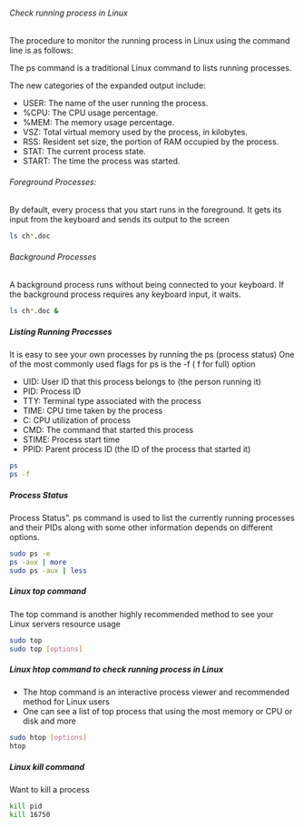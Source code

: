 

###### Check running process in Linux

The procedure to monitor the running process in Linux using the command line is as follows:

The ps command is a traditional Linux command to lists running processes.

The new categories of the expanded output include:

- USER: The name of the user running the process.
- %CPU: The CPU usage percentage.
- %MEM: The memory usage percentage.
- VSZ: Total virtual memory used by the process, in kilobytes.
- RSS: Resident set size, the portion of RAM occupied by the process.
- STAT: The current process state.
- START: The time the process was started.

###### Foreground Processes:
By default, every process that you start runs in the foreground. It gets its input from the keyboard and sends its output to the screen
``````sh
ls ch*.doc
``````
###### Background Processes
A background process runs without being connected to your keyboard. If the background process requires any keyboard input, it waits.
``````sh
ls ch*.doc &
``````
##### Listing Running Processes
It is easy to see your own processes by running the ps (process status)
One of the most commonly used flags for ps is the -f ( f for full) option

- UID: User ID that this process belongs to (the person running it)
- PID: Process ID
- TTY: Terminal type associated with the process
- TIME: CPU time taken by the process
- C: CPU utilization of process
- CMD: The command that started this process
- STIME: Process start time
- PPID: Parent process ID (the ID of the process that started it)

``````sh
ps
ps -f
``````
##### Process Status
Process Status”. ps command is used to list the currently running processes and their PIDs along with some other information depends on different options.
``````sh
sudo ps -e
ps -aux | more
sudo ps -aux | less
``````
##### Linux top command
The top command is another highly recommended method to see your Linux servers resource usage

``````sh
sudo top
sudo top [options]

``````
##### Linux htop command to check running process in Linux
- The htop command is an interactive process viewer and recommended method for Linux users
- One can see a list of top process that using the most memory or CPU or disk and more
``````sh
sudo htop [options]
htop
``````
##### Linux kill command
Want to kill a process
``````sh
kill pid
kill 16750
``````
``````sh

``````
``````sh

``````
